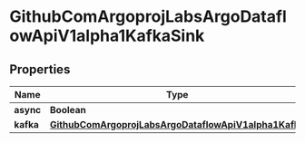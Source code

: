 

# GithubComArgoprojLabsArgoDataflowApiV1alpha1KafkaSink


## Properties

Name | Type | Description | Notes
------------ | ------------- | ------------- | -------------
**async** | **Boolean** |  |  [optional]
**kafka** | [**GithubComArgoprojLabsArgoDataflowApiV1alpha1Kafka**](GithubComArgoprojLabsArgoDataflowApiV1alpha1Kafka.md) |  |  [optional]



